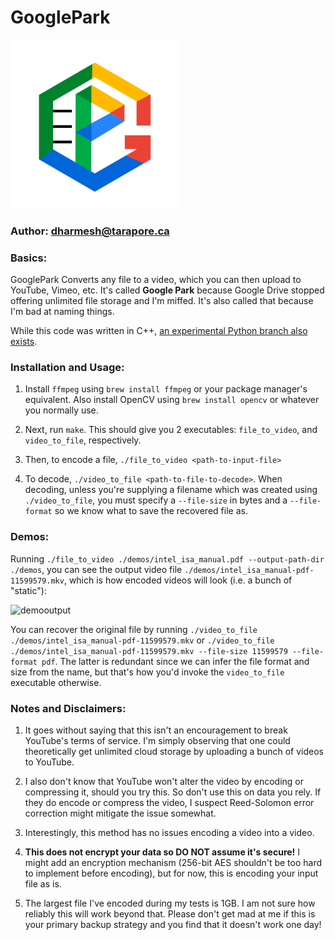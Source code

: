 # GooglePark

![Logo](GooglePark270.png)

### Author: <dharmesh@tarapore.ca>


### Basics:

GooglePark Converts any file to a video, which you can then upload to YouTube, Vimeo, etc.
It's called **Google Park** because Google Drive stopped offering unlimited file storage and I'm miffed. It's also called that because I'm bad at naming things.

While this code was written in C++, [an experimental Python branch also exists](https://github.com/weirdindiankid/GooglePark/tree/experimental-python).
### Installation and Usage:

1. Install `ffmpeg` using `brew install ffmpeg` or your package manager's equivalent. Also install OpenCV using `brew install opencv` or whatever you normally use.

2. Next, run `make`. This should give you 2 executables: `file_to_video`, and `video_to_file`, respectively.

3. Then, to encode a file, `./file_to_video <path-to-input-file>`

4. To decode, `./video_to_file <path-to-file-to-decode>`. When decoding, unless you're supplying a filename which was created using `./video_to_file`, you must specify a `--file-size` in bytes and a `--file-format` so we know what to save the recovered file as.

### Demos:
Running `./file_to_video ./demos/intel_isa_manual.pdf --output-path-dir ./demos`, you can see the output video file `./demos/intel_isa_manual-pdf-11599579.mkv`, which is how encoded videos will look (i.e. a bunch of "static"):

![demooutput](https://github.com/user-attachments/assets/57b30555-d4ef-4d90-9f64-9aac2c60421b)


You can recover the original file by running `./video_to_file ./demos/intel_isa_manual-pdf-11599579.mkv` or `./video_to_file ./demos/intel_isa_manual-pdf-11599579.mkv --file-size 11599579 --file-format pdf`. The latter is redundant since we can infer the file format and size from the name, but that's how you'd invoke the `video_to_file` executable otherwise.

### Notes and Disclaimers:

1. It goes without saying that this isn't an encouragement to break YouTube's terms of service. I'm simply observing that one could theoretically get unlimited cloud storage by uploading a bunch of videos to YouTube.

2. I also don't know that YouTube won't alter the video by encoding or compressing it, should you try this. So don't use this on data you rely. If they do encode or compress the video, I suspect Reed-Solomon error correction might mitigate the issue somewhat.

3. Interestingly, this method has no issues encoding a video into a video.

4. **This does not encrypt your data so DO NOT assume it's secure!** I might add an encryption mechanism (256-bit AES shouldn't be too hard to implement before encoding), but for now, this is encoding your input file as is.

5. The largest file I've encoded during my tests is 1GB. I am not sure how reliably this will work beyond that. Please don't get mad at me if this is your primary backup strategy and you find that it doesn't work one day!

